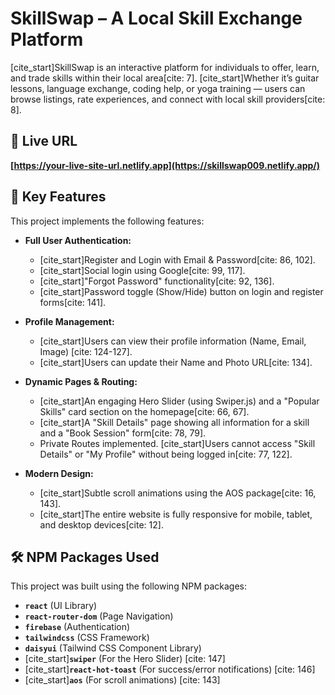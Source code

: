 # SkillSwap – A Local Skill Exchange Platform

[cite_start]SkillSwap is an interactive platform for individuals to offer, learn, and trade skills within their local area[cite: 7]. [cite_start]Whether it’s guitar lessons, language exchange, coding help, or yoga training — users can browse listings, rate experiences, and connect with local skill providers[cite: 8].

## 🔗 Live URL

**[https://your-live-site-url.netlify.app](https://skillswap009.netlify.app/)**

## 🚀 Key Features

This project implements the following features:

* **Full User Authentication:**
    * [cite_start]Register and Login with Email & Password[cite: 86, 102].
    * [cite_start]Social login using Google[cite: 99, 117].
    * [cite_start]"Forgot Password" functionality[cite: 92, 136].
    * [cite_start]Password toggle (Show/Hide) button on login and register forms[cite: 141].

* **Profile Management:**
    * [cite_start]Users can view their profile information (Name, Email, Image) [cite: 124-127].
    * [cite_start]Users can update their Name and Photo URL[cite: 134].

* **Dynamic Pages & Routing:**
    * [cite_start]An engaging Hero Slider (using Swiper.js) and a "Popular Skills" card section on the homepage[cite: 66, 67].
    * [cite_start]A "Skill Details" page showing all information for a skill and a "Book Session" form[cite: 78, 79].
    * Private Routes implemented. [cite_start]Users cannot access "Skill Details" or "My Profile" without being logged in[cite: 77, 122].

* **Modern Design:**
    * [cite_start]Subtle scroll animations using the AOS package[cite: 16, 143].
    * [cite_start]The entire website is fully responsive for mobile, tablet, and desktop devices[cite: 12].

## 🛠️ NPM Packages Used

This project was built using the following NPM packages:

* **`react`** (UI Library)
* **`react-router-dom`** (Page Navigation)
* **`firebase`** (Authentication)
* **`tailwindcss`** (CSS Framework)
* **`daisyui`** (Tailwind CSS Component Library)
* [cite_start]**`swiper`** (For the Hero Slider) [cite: 147]
* [cite_start]**`react-hot-toast`** (For success/error notifications) [cite: 146]
* [cite_start]**`aos`** (For scroll animations) [cite: 143]
